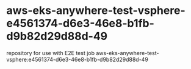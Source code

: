 # aws-eks-anywhere-test-vsphere-e4561374-d6e3-46e8-b1fb-d9b82d29d88d-49
repository for use with E2E test job aws-eks-anywhere-test-vsphere:e4561374-d6e3-46e8-b1fb-d9b82d29d88d-49
